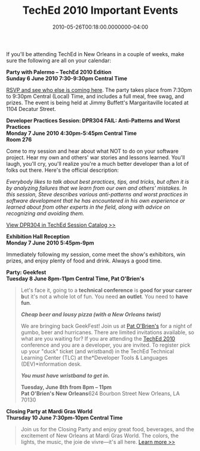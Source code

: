 ﻿---
title: TechEd 2010 Important Events
date: "2010-05-26T00:18:00.0000000-04:00"
description: "If you'll be attending TechEd in New Orleans in a couple of weeks, make sure the following are all on your calendar:"
featuredImage: img/teched-2010-important-events-1-featured.png
---

If you'll be attending TechEd in New Orleans in a couple of weeks, make sure the following are all on your calendar:



**Party with Palermo – TechEd 2010 Edition\
Sunday 6 June 2010 7:30-9:30pm Central Time**





[RSVP and see who else is coming here](http://partywithpalermo.eventbrite.com/). The party takes place from 7:30pm to 9:30pm Central (Local) Time, and includes a full meal, free swag, and prizes. The event is being held at Jimmy Buffett's Margaritaville located at 1104 Decatur Street.



**Developer Practices Session: DPR304 FAIL: Anti-Patterns and Worst Practices\
Monday 7 June 2010 4:30pm-5:45pm Central Time\
Room 276**

Come to my session and hear about what NOT to do on your software project. Hear my own and others' war stories and lessons learned. You'll laugh, you'll cry, you'll realize you're a much better developer than a lot of folks out there. Here's the official description:

*Everybody likes to talk about best practices, tips, and tricks, but often it is by analyzing failures that we learn from our own and others' mistakes. In this session, Steve describes various anti-patterns and worst practices in software development that he has encountered in his own experience or learned about from other experts in the field, along with advice on recognizing and avoiding them.*

[View DPR304 in TechEd Session Catalog >>](http://northamerica.msteched.com/topic/list?keyword=DPR304)



**Exhibition Hall Reception\
Monday 7 June 2010 5:45pm-9pm**

Immediately following my session, come meet the show's exhibitors, win prizes, and enjoy plenty of food and drink. Always a good time.



**Party: Geekfest\
Tuesday 8 June 8pm-11pm Central Time, Pat O'Brien's**

> Let's face it, going to a **technical conference** is **good for your career b**ut it's not a whole lot of fun. You need **an outlet**. You need to **have fun**.
>
> ***Cheap beer and lousy pizza (with a New Orleans twist)***
>
> We are bringing back GeekFest! Join us at [Pat O'Brien's](http://www.patobriens.com/patobriens/neworleans/default.asp) for a night of gumbo, beer and hurricanes. There are limited invitations available, so what are you waiting for? If you are attending the [TechEd 2010](http://northamerica.msteched.com/?CR_CC=100280253&WT.srch=1&WT.srch=1&CR_SCC=100280253&fbid=VxEeQSYSlKY) conference and you are a developer, you are invited. To register pick up your "duck" ticket (and wristband) in the TechEd Technical Learning Center (TLC) at the*Developer Tools & Languages (DEV)*information desk.
>
> ***You must have wristband to get in.***
>
> **Tuesday, June 8th from 8pm – 11pm**\
> **Pat O'Brien's New Orleans**624 Bourbon Street New Orleans, LA 70130



**Closing Party at Mardi Gras World\
Thursday 10 June 7:30pm-10pm Central Time**

> Join us for the Closing Party and enjoy great food, beverages, and the excitement of New Orleans at Mardi Gras World. The colors, the lights, the music, the joie de vivre—it's all here. [Learn more >>](http://www.mardigrasworld.com/)

